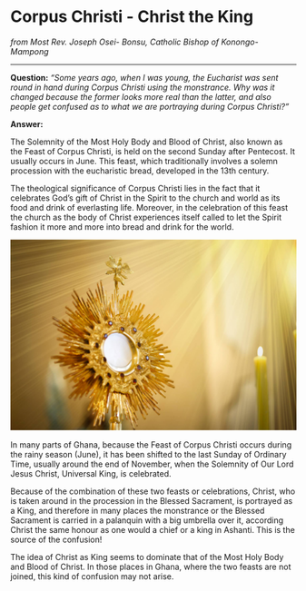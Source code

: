 # Corpus Christi - Christ the King
_from Most Rev. Joseph Osei- Bonsu, Catholic Bishop of Konongo-Mampong_

---

**Question:** _“Some years ago, when I was young, the Eucharist was sent round in hand during Corpus Christi using the monstrance.  Why was it changed because the former looks more real than the latter, and also people get confused as to what we are portraying during Corpus Christi?”_

**Answer:**

The Solemnity of the Most Holy Body and Blood of Christ, also known as the Feast of Corpus Christi, is held on the second Sunday after Pentecost.  It usually occurs in June. This feast, which traditionally involves a solemn procession with the eucharistic bread, developed in the 13th century. 

The theological significance of Corpus Christi lies in the fact that it celebrates God’s gift of Christ in the Spirit to the church and world as its food and drink of everlasting life. Moreover, in the celebration of this feast the church as the body of Christ experiences itself called to let the Spirit fashion it more and more into bread and drink for the world.

<img class="img-fluid post-image" src="/assets/img/posts/corpus-christi-feast-day.jpg" alt="The Solemnity of the Most Holy Body and Blood of Christ">

In many parts of Ghana, because the Feast of Corpus Christi occurs during the rainy season (June), it has been shifted to the last Sunday of Ordinary Time, usually around the end of November, when the Solemnity of Our Lord Jesus Christ, Universal King, is celebrated. 

Because of the combination of these two feasts or celebrations, Christ, who is taken around in the procession in the Blessed Sacrament, is portrayed as a King, and therefore in many places the monstrance or the Blessed Sacrament is carried in a palanquin with a big umbrella over it, according Christ the same honour as one would a chief or a king in Ashanti. This is the source of the confusion!  

The idea of Christ as King seems to dominate that of the Most Holy Body and Blood of Christ. In those places in Ghana, where the two feasts are not joined, this kind of confusion may not arise.
